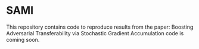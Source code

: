 # SAMI
This repository contains code to reproduce results from the paper:
Boosting Adversarial Transferability via Stochastic Gradient Accumulation
code is coming soon.
